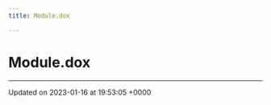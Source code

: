 ```yaml
---
title: Module.dox

---
```


# Module.dox








-------------------------------

Updated on 2023-01-16 at 19:53:05 +0000
